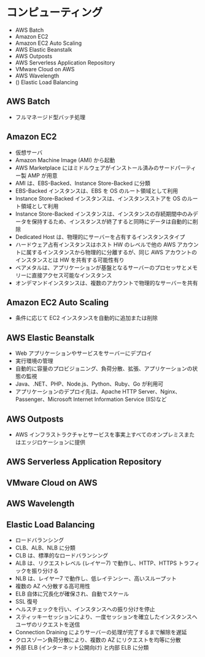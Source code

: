 # コンピューティング

* AWS Batch
* Amazon EC2
* Amazon EC2 Auto Scaling
* AWS Elastic Beanstalk
* AWS Outposts
* AWS Serverless Application Repository
* VMware Cloud on AWS
* AWS Wavelength
* () Elastic Load Balancing

## AWS Batch
* フルマネージド型バッチ処理

## Amazon EC2
* 仮想サーバ
* Amazon Machine Image (AMI) から起動
* AWS Marketplace にはミドルウェアがインストール済みのサードパーティー製 AMP が用意
* AMI は、EBS-Backed、Instance Store-Backed に分類
* EBS-Backed インスタンスは、EBS を OS のルート領域として利用
* Instance Store-Backed インスタンスは、インスタンスストアを OS のルート領域として利用
* Instance Store-Backed インスタンスは、インスタンスの存続期間中のみデータを保持するため、インスタンスが終了すると同時にデータは自動的に削除
* Dedicated Host は、物理的にサーバーを占有するインスタンスタイプ
* ハードウェア占有インスタンスはホスト HW のレベルで他の AWS アカウントに属するインスタンスから物理的に分離するが、同じ AWS アカウントのインスタンスとは HW を共有する可能性有り
* ベアメタルは、アプリケーションが基盤となるサーバーのプロセッサとメモリーに直接アクセス可能なインスタンス
* オンデマンドインスタンスは、複数のアカウントで物理的なサーバーを共有

## Amazon EC2 Auto Scaling
* 条件に応じて EC2 インスタンスを自動的に追加または削除

## AWS Elastic Beanstalk
* Web アプリケーションやサービスをサーバーにデプロイ
* 実行環境の管理
* 自動的に容量のプロビジョニング、負荷分散、拡張、アプリケーションの状態の監視
* Java、.NET、PHP、Node.js、Python、Ruby、Go が利用可
* アプリケーションのデプロイ先は、Apache HTTP Server、Nginx、Passenger、Microsoft Internet Information Service (IIS)など

## AWS Outposts
* AWS インフラストラクチャとサービスを事実上すべてのオンプレミスまたはエッジロケーションに提供

## AWS Serverless Application Repository

## VMware Cloud on AWS

## AWS Wavelength

## Elastic Load Balancing
* ロードバランシング
* CLB、ALB、NLB に分類
* CLB は、標準的なロードバランシング
* ALB は、リクエストレベル (レイヤー7) で動作し、HTTP、HTTPS トラフィックを振り分ける
* NLB は、レイヤー7 で動作し、低レイテンシー、高いスループット
* 複数の AZ へ分散する高可用性
* ELB 自体に冗長化が確保され、自動でスケール
* SSL 復号
* ヘルスチェックを行い、インスタンスへの振り分けを停止
* スティッキーセッションにより、一度セッションを確立したインスタンスへユーザのリクエストを送信
* Connection Draining によりサーバーの処理が完了するまで解除を遅延
* クロスゾーン負荷分散により、複数の AZ にリクエストを均等に分散
* 外部 ELB (インターネット公開向け) と内部 ELB に分類
